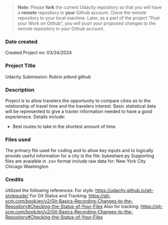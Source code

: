 >**Note**: Please **fork** the current Udacity repository so that you will have a **remote** repository in **your** Github account. Clone the remote repository to your local machine. Later, as a part of the project "Post your Work on Github", you will push your proposed changes to the remote repository in your Github account.

### Date created
Created Project on: 03/24/2024

### Project Title
Udacity Submission:  Rubrix pdsnd github

### Description
Project is to allow travelers the opportunity to compare cities as to the relationship of travel time and the travelers interest. Basic statistical data will be represented to give a travler information needed to have a good experienece.
Details include:
- Best routes to take in the shortest amount of time. 

### Files used
The primary file used for coding and to allow key inputs and to logically provide useful information for a city is the file: 
bykeshare.py
Supporting files are avaialble in .csv format include raw data for:
New York City
Chicago
Washington

### Credits
Utilized the following references:
For style: https://udacity.github.io/git-styleguide/
For Git Status and Tracking: https://git-scm.com/book/en/v2/Git-Basics-Recording-Changes-to-the-Repository#Checking-the-Status-of-Your-Files
Also for tracking: https://git-scm.com/book/en/v2/Git-Basics-Recording-Changes-to-the-Repository#Checking-the-Status-of-Your-Files
